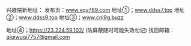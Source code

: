 
兴趣院新地址：
发布页：www.xqy789.com
地址①；www.ddss7.top
地址②；www.ddss9.top
地址③；www.cnl9g.buzz

地址④；https://23.224.59.102/ (防屏蔽随时可能失效勿记)
找回邮箱：qiqiwuqi7757@gmail.com


